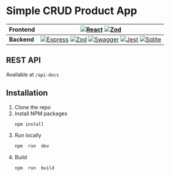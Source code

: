 # Simple CRUD Product App

|**Frontend**| [![React][React]][React-url] [![Zod][Zod]][Zod-url] |
|--|--|
|**Backend**| [![Express][Express]][Express-url] [![Zod][Zod]][Zod-url] [![Swagger][Swagger]][Swagger-url] [![Jest][Jest]][Jest-url] [![Sqlite][Sqlite]][Sqlite-url]|


## REST API
Available at `/api-docs`

## Installation
1. Clone the repo
2. Install NPM packages
	```sh
	npm install
	```
3. Run locally
	```sh
	npm  run  dev
	```
4. Build
	```sh
	npm  run  build
	```

[Express]: https://img.shields.io/badge/Express-000000?style=for-the-badge&logo=express&logoColor=white
[Express-url]: https://expressjs.com/

[React]: https://img.shields.io/badge/React-000000?style=for-the-badge&logo=react&logoColor=58C4DC
[React-url]: https://expressjs.com/

[Zod]: https://img.shields.io/badge/Zod-000000?style=for-the-badge&logo=zod&logoColor=58C4DC
[Zod-url]: https://expressjs.com/

[Swagger]: https://img.shields.io/badge/Swagger-000000?style=for-the-badge&logo=Swagger&logoColor=85EA2D
[Swagger-url]: https://expressjs.com/

[Jest]: https://img.shields.io/badge/Jest-000000?style=for-the-badge&logo=Jest&logoColor=C21325
[Jest-url]: https://expressjs.com/

[Sqlite]: https://img.shields.io/badge/Sqlite-000000?style=for-the-badge&logo=Sqlite&logoColor=218CD1
[Sqlite-url]: https://expressjs.com/